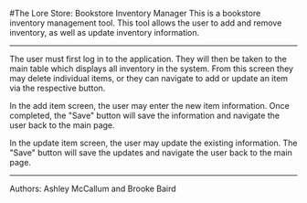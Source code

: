 #The Lore Store: Bookstore Inventory Manager
This is a bookstore inventory management tool. This tool allows the user to 
add and remove inventory, as well as update inventory information.

***
The user must first log in to the application. They will then be taken to
the main table which displays all inventory in the system. From this screen
they may delete individual items, or they can navigate to add or update an
item via the respective button.

In the add item screen, the user may enter the new item information. Once 
completed, the "Save" button will save the information and navigate the user
back to the main page.

In the update item screen, the user may update the existing information. The
"Save" button will save the updates and navigate the user back to the main
page.

***
Authors: Ashley McCallum and Brooke Baird

